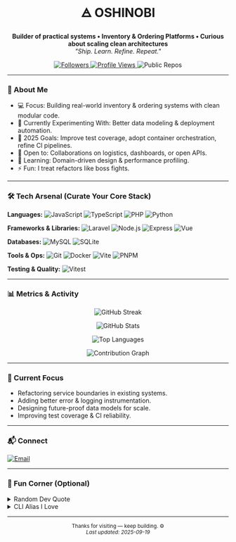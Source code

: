 <h1 align="center">🜁 OSHINOBI</h1>

<p align="center">
  <strong>Builder of practical systems • Inventory & Ordering Platforms • Curious about scaling clean architectures</strong><br/>
  <em>"Ship. Learn. Refine. Repeat."</em>
</p>

<p align="center">
  <a href="https://github.com/Oshinobi-obi?tab=followers">
    <img alt="Followers" src="https://img.shields.io/github/followers/Oshinobi-obi?label=Followers&style=flat&color=2f80ed">
  </a>
  <a href="https://github.com/Oshinobi-obi">
    <img alt="Profile Views" src="https://komarev.com/ghpvc/?username=Oshinobi-obi&style=flat&color=999999">
  </a>
  <img alt="Public Repos" src="https://img.shields.io/badge/Public%20Repos-8-181717?logo=github&logoColor=fff&style=flat">
</p>

---

### 🧭 About Me
- 💻 Focus: Building real-world inventory & ordering systems with clean modular code.
- 🧪 Currently Experimenting With: Better data modeling & deployment automation.
- 🎯 2025 Goals: Improve test coverage, adopt container orchestration, refine CI pipelines.
- 🤝 Open to: Collaborations on logistics, dashboards, or open APIs.
- 🌱 Learning: Domain-driven design & performance profiling.
- ⚡ Fun: I treat refactors like boss fights.

---

### 🛠️ Tech Arsenal (Curate Your Core Stack)
<p>
  <strong>Languages:</strong>
  <img alt="JavaScript" src="https://img.shields.io/badge/JS-323330?logo=javascript&logoColor=F7DF1E">
  <img alt="TypeScript" src="https://img.shields.io/badge/TS-3178C6?logo=typescript&logoColor=fff">
  <img alt="PHP" src="https://img.shields.io/badge/PHP-4F5B93?logo=php&logoColor=fff">
  <img alt="Python" src="https://img.shields.io/badge/Python-356A9A?logo=python&logoColor=ffde57">
</p>
<p>
  <strong>Frameworks & Libraries:</strong>
  <img alt="Laravel" src="https://img.shields.io/badge/Laravel-FF2D20?logo=laravel&logoColor=fff">
  <img alt="Node.js" src="https://img.shields.io/badge/Node.js-3C873A?logo=node.js&logoColor=fff">
  <img alt="Express" src="https://img.shields.io/badge/Express-404D59?logo=express&logoColor=fff">
  <img alt="Vue" src="https://img.shields.io/badge/Vue-41B883?logo=vuedotjs&logoColor=fff">
</p>
<p>
  <strong>Databases:</strong>
  <img alt="MySQL" src="https://img.shields.io/badge/MySQL-00618A?logo=mysql&logoColor=fff">
  <img alt="SQLite" src="https://img.shields.io/badge/SQLite-003B57?logo=sqlite&logoColor=fff">
</p>
<p>
  <strong>Tools & Ops:</strong>
  <img alt="Git" src="https://img.shields.io/badge/Git-F05032?logo=git&logoColor=fff">
  <img alt="Docker" src="https://img.shields.io/badge/Docker-0db7ed?logo=docker&logoColor=fff">
  <img alt="Vite" src="https://img.shields.io/badge/Vite-646CFF?logo=vite&logoColor=fff">
  <img alt="PNPM" src="https://img.shields.io/badge/pnpm-F69220?logo=pnpm&logoColor=fff">
</p>
<p>
  <strong>Testing & Quality:</strong>
  <img alt="Vitest" src="https://img.shields.io/badge/Vitest-6E9F18?logo=vitest&logoColor=fff">
</p>

---

### 📊 Metrics & Activity
<div align="center">

<img 
  alt="GitHub Streak" 
  src="https://github-readme-streak-stats.herokuapp.com/?user=Oshinobi-obi&theme=graywhite&hide_border=true&border_radius=15" />

<img 
  alt="GitHub Stats" 
  src="https://github-readme-stats.vercel.app/api?username=Oshinobi-obi&show_icons=true&theme=graywhite&rank_icon=github&hide=stars,contribs&hide_border=true&include_all_commits=true&custom_title=github/Oshinobi-obi/stats&border_radius=15&card_width=495" />

<img 
  alt="Top Languages" 
  src="https://github-readme-stats.vercel.app/api/top-langs?username=Oshinobi-obi&theme=graywhite&hide_border=true&custom_title=Oshinobi-obi[fav-lang]&border_radius=15&card_width=500" />

<img 
  alt="Contribution Graph" 
  src="https://github-readme-activity-graph.vercel.app/graph?username=Oshinobi-obi&theme=minimal&line=5D5D5D&point=000000&custom_title=contribution+graph&radius=16&width=300" />

</div>

---

### 🔄 Current Focus

- Refactoring service boundaries in existing systems.
- Adding better error & logging instrumentation.
- Designing future-proof data models for scale.
- Improving test coverage & CI reliability.

---

### 📬 Connect
<p>
  <a href="mailto:intertas.mico.dichoso@gmail.com"><img alt="Email" src="https://img.shields.io/badge/Email-333?logo=gmail&logoColor=white"></a>
</p>

---

### 🧩 Fun Corner (Optional)
<details>
<summary>Random Dev Quote</summary>

> "First, solve the problem. Then, write the code."

</details>

<details>
<summary>CLI Alias I Love</summary>

```bash
alias gcam='git add . && git commit -m'
```
</details>

---

<p align="center">
  <sub>Thanks for visiting — keep building. ⚙️</sub><br/>
  <sub><em>Last updated: 2025-09-19</em></sub>
</p>
